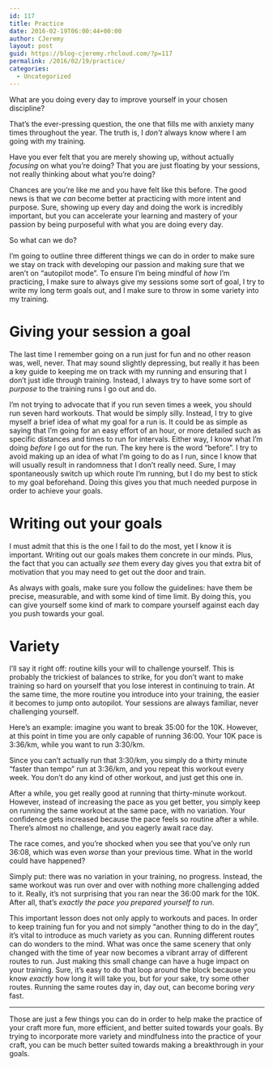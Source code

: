 ```yaml
---
id: 117
title: Practice
date: 2016-02-19T06:00:44+00:00
author: CJeremy
layout: post
guid: https://blog-cjeremy.rhcloud.com/?p=117
permalink: /2016/02/19/practice/
categories:
  - Uncategorized
---
```

What are you doing every day to improve yourself in your chosen discipline?

That&#8217;s the ever-pressing question, the one that fills me with anxiety many times throughout the year. The truth is, I _don&#8217;t_ always know where I am going with my training.

Have you ever felt that you are merely showing up, without actually _focusing_ on what you&#8217;re doing? That you are just floating by your sessions, not really thinking about what you&#8217;re doing?

Chances are you&#8217;re like me and you have felt like this before. The good news is that we _can_ become better at practicing with more intent and purpose. Sure, showing up every day and doing the work is incredibly important, but you can accelerate your learning and mastery of your passion by being purposeful with what you are doing every day.

So what can we do?

I&#8217;m going to outline three different things we can do in order to make sure we stay on track with developing our passion and making sure that we aren&#8217;t on &#8220;autopilot mode&#8221;. To ensure I&#8217;m being mindful of _how_ I&#8217;m practicing, I make sure to always give my sessions some sort of goal, I try to write my long term goals out, and I make sure to throw in some variety into my training.

# Giving your session a goal

The last time I remember going on a run just for fun and no other reason was, well, never. That may sound slightly depressing, but really it has been a key guide to keeping me on track with my running and ensuring that I don&#8217;t just idle through training. Instead, I always try to have some sort of _purpose_ to the training runs I go out and do.

I&#8217;m not trying to advocate that if you run seven times a week, you should run seven hard workouts. That would be simply silly. Instead, I try to give myself a brief idea of what my goal for a run is. It could be as simple as saying that I&#8217;m going for an easy effort of an hour, or more detailed such as specific distances and times to run for intervals. Either way, I know what I&#8217;m doing _before_ I go out for the run. The key here is the word &#8220;before&#8221;. I try to avoid making up an idea of what I&#8217;m going to do as I run, since I know that will usually result in randomness that I don&#8217;t really need. Sure, I may spontaneously switch up which route I&#8217;m running, but I do my best to stick to my goal beforehand. Doing this gives you that much needed purpose in order to achieve your goals.

# Writing out your goals

I must admit that this is the one I fail to do the most, yet I know it is important. Writing out our goals makes them concrete in our minds. Plus, the fact that you can actually _see_ them every day gives you that extra bit of motivation that you may need to get out the door and train.

As always with goals, make sure you follow the guidelines: have them be precise, measurable, and with some kind of time limit. By doing this, you can give yourself some kind of mark to compare yourself against each day you push towards your goal.

# Variety

I&#8217;ll say it right off: routine kills your will to challenge yourself. This is probably the trickiest of balances to strike, for you don&#8217;t want to make training so hard on yourself that you lose interest in continuing to train. At the same time, the more routine you introduce into your training, the easier it becomes to jump onto autopilot. Your sessions are always familiar, never challenging yourself.

Here&#8217;s an example: imagine you want to break 35:00 for the 10K. However, at this point in time you are only capable of running 36:00. Your 10K pace is 3:36/km, while you want to run 3:30/km.

Since you can&#8217;t actually run that 3:30/km, you simply do a thirty minute &#8220;faster than tempo&#8221; run at 3:36/km, and you repeat this workout every week. You don&#8217;t do any kind of other workout, and just get this one in.

After a while, you get really good at running that thirty-minute workout. However, instead of increasing the pace as you get better, you simply keep on running the same workout at the same pace, with no variation. Your confidence gets increased because the pace feels so routine after a while. There&#8217;s almost no challenge, and you eagerly await race day.

The race comes, and you&#8217;re shocked when you see that you&#8217;ve only run 36:08, which was even _worse_ than your previous time. What in the world could have happened?

Simply put: there was no variation in your training, no progress. Instead, the same workout was run over and over with nothing more challenging added to it. Really, it&#8217;s not surprising that you ran near the 36:00 mark for the 10K. After all, that&#8217;s _exactly the pace you prepared yourself to run_.

This important lesson does not only apply to workouts and paces. In order to keep training fun for you and not simply &#8220;another thing to do in the day&#8221;, it&#8217;s vital to introduce as much variety as you can. Running different routes can do wonders to the mind. What was once the same scenery that only changed with the time of year now becomes a vibrant array of different routes to run. Just making this small change can have a huge impact on your training. Sure, it&#8217;s easy to do that loop around the block because you know _exactly_ how long it will take you, but for your sake, try some other routes. Running the same routes day in, day out, can become boring _very_ fast.

* * *

Those are just a few things you can do in order to help make the practice of your craft more fun, more efficient, and better suited towards your goals. By trying to incorporate more variety and mindfulness into the practice of your craft, you can be much better suited towards making a breakthrough in your goals.